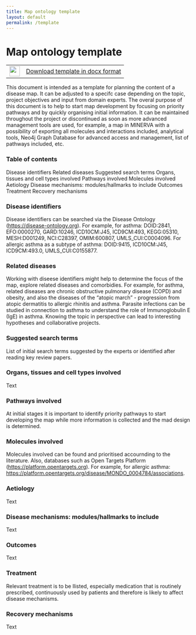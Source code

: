 ```yaml
---
title: Map ontology template
layout: default
permalink: /template
---
```


# Map ontology template

<!--
![[download](../downloads/template.docx)](../images/guidelines/docx_icon.svg){:width="28"} &nbsp; [Download template in .docx format](../downloads/template.docx)
-->

<table>
<tr>
<td style="width: 30px;" align="center"><a href="../downloads/template.docx"><img src="../images/guidelines/docx_icon.svg" style="width: 28px;"/></a></td>
<td style="vertical-align:middle"> <a href="../downloads/template.docx"> Download template in docx format</a></td>
</tr>
</table>

<!--
<td style="vertical-align:middle"> ... </td>
-->

This document is intended as a template for planning the content of a disease map. It can be adjusted to a specifc case depending on the topic, project objectives and input from domain experts. The overal purpose of this document is to help to start map development by focusing on priority pathways and by quickly organising initial information. It can be maintained throughout the project or discontinued as soon as more advanced management tools are used, for example, a map in MINERVA with a possibility of exporting all molecules and interactions included, analytical tools, Neo4j Graph Database for advanced access and management, list of pathways included, etc.

### Table of contents

Disease identifiers
Related diseases
Suggested search terms
Organs, tissues and cell types involved
Pathways involved
Molecules involved
Aetiology
Disease mechanisms: modules/hallmarks to include
Outcomes
Treatment
Recovery mechanisms

### Disease identifiers

Disease identifiers can be searched via the Disease Ontology (https://disease-ontology.org). For example, for asthma: DOID:2841, EFO:0000270, GARD:10246, ICD10CM:J45, ICD9CM:493, KEGG:05310, MESH:D001249, NCI:C28397, OMIM:600807, UMLS_CUI:C0004096. For allergic asthma as a subtype of asthma: DOID:9415, ICD10CM:J45, ICD9CM:493.0, UMLS_CUI:C0155877. 

### Related diseases

Working with diseese identifiers might help to determine the focus of the map, explore related diseases and comorbidies. For example, for asthma, related diseases are chronic obstructive pulmonary disease (COPD) and obesity, and also the diseases of the “atopic march” - progression from atopic dermatitis to allergic rhinitis and asthma. Parasite infections can be studied in connection to asthma to understand the role of Immunoglobulin E (IgE) in asthma. Knowing the topic in perspective can lead to interesting hypotheses and collaborative projects. 

### Suggested search terms

List of initial search terms suggested by the experts or identified after reading key review papers.

### Organs, tissues and cell types involved

Text

### Pathways involved

At initial stages it is important to identify priority pathways to start developing the map while more information is collected and the mad design is determined.

### Molecules involved

Molecules involved can be found and prioritised accournding to the literature. Also, databases such as Open Targets Platform (https://platform.opentargets.org). For example, for allergic asthma: https://platform.opentargets.org/disease/MONDO_0004784/associations.

### Aetiology

Text

### Disease mechanisms: modules/hallmarks to include

Text

### Outcomes

Text

### Treatment

Relevant treatment is to be llisted, especially medication that is routinely prescribed, continuously used by patients and therefore is likely to affect disease mechanisms.

### Recovery mechanisms

Text

